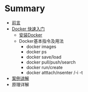 # Summary

* [前言](README.md)
* [Docker 快速入门](快速入门/fastlearn.md)
   * [安装Docker](chapter_fastlearn/install_docker.md)
   * Docker基本指令及用法
       * docker images
       * docker ps
       * docker save/load
       * docker pull/push/search
       * docker run/create
       * docker  atttach/nsenter /-i  -t
* [案例讲解](examples.md)
* 原理详解

